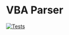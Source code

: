 # VBA Parser

[![Tests](https://github.com/stanislavsabev/vba_parser/workflows/Tests/badge.svg)](https://github.com/stanislavsabev/vba_parser/actions/workflows/main.yaml)

